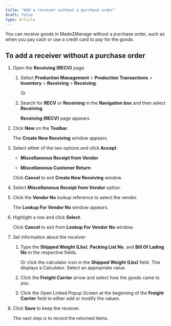 ```yaml
---
title: "Add a receiver without a purchase order"
draft: false
type: Article
---
```


You can receive goods in Made2Manage without a purchase order, such as when you pay cash or use a credit card to pay for the goods.

## To add a receiver without a purchase order

1. Open the **Receiving (RECV)** page.

   1. Select **Production Management** > **Production Transactions** > **Inventory** > **Receiving** > **Receiving**.

        Or

   2. Search for **RECV** or **Receiving** in the **Navigation box** and then select **Receiving**.

        **Receiving (RECV)** page appears.

2. Click **New** on the **Toolbar**.

    The **Create New Receiving** window appears.

3. Select either of the two options and click **Accept**:

   - **Miscellaneous Receipt from Vendor**

   - **Miscellaneous Customer Return**

    Click **Cancel** to exit **Create New Receiving** window.

4. Select **Miscellaneous Receipt from Vendor** option.

5. Click the **Vendor No** lookup reference to select the vendor.

    The **Lookup For Vendor No** window appears.

6. Highlight a row and click **Select**.

    Click **Cancel** to exit from **Lookup For Vendor No** window.

7. Set information about the receiver:

   1. Type the **Shipped Weight (Lbs)**, **Packing List No**, and **Bill Of Lading No** in the respective fields.

        Or click the calculator icon in the **Shipped Weight (Lbs)** field. This displays a Calculator. Select an appropriate value.

   2. Click the **Freight Carrier** arrow and select how the goods came to you.

   3. Click the Open Linked Popup Screen at the beginning of the **Freight Carrier** field to either add or modify the values.

8. Click **Save** to keep the receiver.

    The next step is to record the returned items.

​